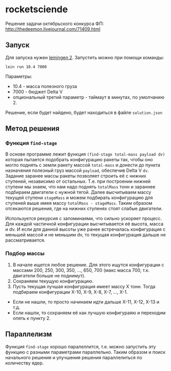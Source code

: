 # rocketsciende

Решение задачи октябрьского конкурса ФП: http://thedeemon.livejournal.com/71409.html

## Запуск

Для запуска нужен [leiningen 2](https://github.com/technomancy/leiningen). Запустить можно при помощи команды:

```shell
lein run 10.4 7000
```
Параметры:

* 10.4 - масса полезного груза
* 7000 - бюджет Delta V
* опциональный третий параметр - таймаут в минутах, по умолчанию 2.

Решение, если будет найдено, будет находиться в файле `solution.json`

## Метод решения

### Функция `find-stage`

В основе программе лежит функция `(find-stage total-mass payload dv)` которая пытается подобрать конфигурацию ракеты так, чтобы оно могло поднять с земли ракету массой `total-mass` и донести до пункта назначения полезный груз массой `payload`, обеспечив Delta V `dv`. Задание заранее массы ракеты позволяет строить её с нижних ступеней, независимо от остальных. Т.е. при построении нижней ступени мы знаем, что нам надо поднять `totalMass` тонн и зараннее подбираем двигатели с нужной тягой. Далее высчитываем массу текущей ступени `stageMass` и можем подбирать конфигурацию для ступеней выше имея массу `totalMass - stageMass`. Таким образом отсекаются решения, где на нижних ступенях стоят слабые двигатели.

Используется рекурсия с запоминаями, что сильно ускоряет процесс. Для каждой частичной конфигурации высчитывается её высота, масса и dv. И если для данной высоты уже ранее встречалась конфигурация с меньшей массой и не меньшим dv, то текущая конфигурация дальше не рассматривается.

### Подбор массы

1. В начале ищется любое решение. Для этого ищутся конфигурации с массами 200, 250, 300, 350, ..., 650, 700 (макс масса 700, т.к. двигатели больше не поднимут).
2. Сохраняем текущую конфигурацию.
2. Пусть текущая лучшая конфигурация имеет массу X тонн. Тогда подбираем конфигурации X-10, X-9, X-8, X-7, ..., X-1.
  * Если не нашли, то просто начинаем идти дальше X-11, X-12, X-13 и т.д.
  * Ecли нашли, то сохраняем её как лучшую конфигураяю и переходим опять к пункту 2.

## Параллелизм

Функция `find-stage` хорошо паралеллится, т.е. можно запустить эту функцию с разными параметрами параллельно. Таким образом и поиск начального решения и улучшения решения параллелиться по количеству ядер.
